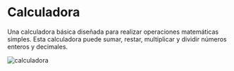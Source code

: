 # Calculadora
Una calculadora básica diseñada para realizar operaciones matemáticas simples. Esta calculadora puede sumar, restar, multiplicar y dividir números enteros y decimales.



![calculadora](https://github.com/LorenaMoujalli/Calculadora/assets/81332589/631b026b-90d7-4d15-9b50-626c1ee8dced)
